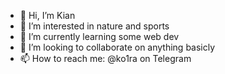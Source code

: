 - 👋 Hi, I’m Kian
- 👀 I’m interested in nature and sports
- 🌱 I’m currently learning some web dev
- 💞️ I’m looking to collaborate on anything basicly 
- 📫 How to reach me: @ko1ra on Telegram

<!---
k9du/k9du is a ✨ special ✨ repository because its `README.md` (this file) appears on your GitHub profile.
You can click the Preview link to take a look at your changes.
--->
